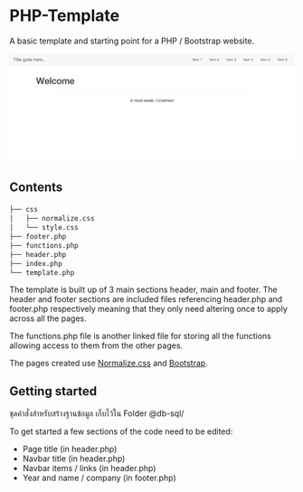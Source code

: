 # PHP-Template
A basic template and starting point for a PHP / Bootstrap website.

![Screenshot](Screenshot.png)

## Contents
```
├── css
│   ├── normalize.css
│   └── style.css
├── footer.php
├── functions.php
├── header.php
├── index.php
└── template.php
```

The template is built up of 3 main sections header, main and footer. The header and footer sections are included files referencing header.php and footer.php respectively meaning that they only need altering once to apply across all the pages.

The functions.php file is another linked file for storing all the functions allowing access to them from the other pages.

The pages created use [Normalize.css](https://necolas.github.io/normalize.css/) and [Bootstrap](http://getbootstrap.com/).

## Getting started

ชุดคำสั่งสำหรับสร้างฐานข้อมูล เก็บไว้ใน Folder @db-sql/

To get started a few sections of the code need to be edited:
* Page title (in header.php)
* Navbar title (in header.php)
* Navbar items / links (in header.php)
* Year and name / company (in footer.php)

